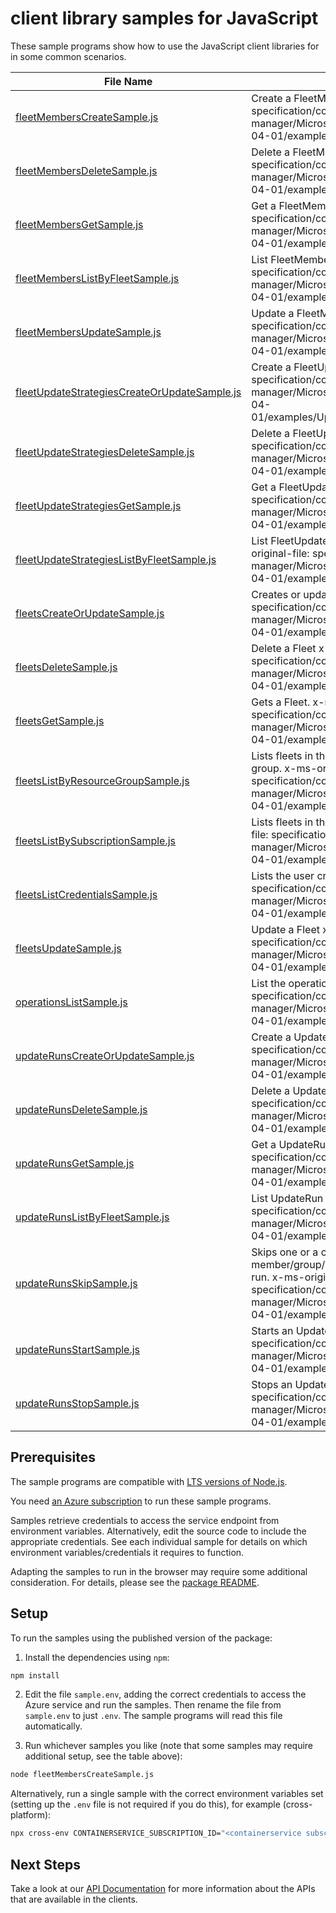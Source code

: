 # client library samples for JavaScript

These sample programs show how to use the JavaScript client libraries for in some common scenarios.

| **File Name**                                                                             | **Description**                                                                                                                                                                                                                           |
| ----------------------------------------------------------------------------------------- | ----------------------------------------------------------------------------------------------------------------------------------------------------------------------------------------------------------------------------------------- |
| [fleetMembersCreateSample.js][fleetmemberscreatesample]                                   | Create a FleetMember x-ms-original-file: specification/containerservice/resource-manager/Microsoft.ContainerService/fleet/stable/2024-04-01/examples/FleetMembers_Create.json                                                             |
| [fleetMembersDeleteSample.js][fleetmembersdeletesample]                                   | Delete a FleetMember x-ms-original-file: specification/containerservice/resource-manager/Microsoft.ContainerService/fleet/stable/2024-04-01/examples/FleetMembers_Delete.json                                                             |
| [fleetMembersGetSample.js][fleetmembersgetsample]                                         | Get a FleetMember x-ms-original-file: specification/containerservice/resource-manager/Microsoft.ContainerService/fleet/stable/2024-04-01/examples/FleetMembers_Get.json                                                                   |
| [fleetMembersListByFleetSample.js][fleetmemberslistbyfleetsample]                         | List FleetMember resources by Fleet x-ms-original-file: specification/containerservice/resource-manager/Microsoft.ContainerService/fleet/stable/2024-04-01/examples/FleetMembers_ListByFleet.json                                         |
| [fleetMembersUpdateSample.js][fleetmembersupdatesample]                                   | Update a FleetMember x-ms-original-file: specification/containerservice/resource-manager/Microsoft.ContainerService/fleet/stable/2024-04-01/examples/FleetMembers_Update.json                                                             |
| [fleetUpdateStrategiesCreateOrUpdateSample.js][fleetupdatestrategiescreateorupdatesample] | Create a FleetUpdateStrategy x-ms-original-file: specification/containerservice/resource-manager/Microsoft.ContainerService/fleet/stable/2024-04-01/examples/UpdateStrategies_CreateOrUpdate.json                                         |
| [fleetUpdateStrategiesDeleteSample.js][fleetupdatestrategiesdeletesample]                 | Delete a FleetUpdateStrategy x-ms-original-file: specification/containerservice/resource-manager/Microsoft.ContainerService/fleet/stable/2024-04-01/examples/UpdateStrategies_Delete.json                                                 |
| [fleetUpdateStrategiesGetSample.js][fleetupdatestrategiesgetsample]                       | Get a FleetUpdateStrategy x-ms-original-file: specification/containerservice/resource-manager/Microsoft.ContainerService/fleet/stable/2024-04-01/examples/UpdateStrategies_Get.json                                                       |
| [fleetUpdateStrategiesListByFleetSample.js][fleetupdatestrategieslistbyfleetsample]       | List FleetUpdateStrategy resources by Fleet x-ms-original-file: specification/containerservice/resource-manager/Microsoft.ContainerService/fleet/stable/2024-04-01/examples/UpdateStrategies_ListByFleet.json                             |
| [fleetsCreateOrUpdateSample.js][fleetscreateorupdatesample]                               | Creates or updates a Fleet. x-ms-original-file: specification/containerservice/resource-manager/Microsoft.ContainerService/fleet/stable/2024-04-01/examples/Fleets_CreateOrUpdate.json                                                    |
| [fleetsDeleteSample.js][fleetsdeletesample]                                               | Delete a Fleet x-ms-original-file: specification/containerservice/resource-manager/Microsoft.ContainerService/fleet/stable/2024-04-01/examples/Fleets_Delete.json                                                                         |
| [fleetsGetSample.js][fleetsgetsample]                                                     | Gets a Fleet. x-ms-original-file: specification/containerservice/resource-manager/Microsoft.ContainerService/fleet/stable/2024-04-01/examples/Fleets_Get.json                                                                             |
| [fleetsListByResourceGroupSample.js][fleetslistbyresourcegroupsample]                     | Lists fleets in the specified subscription and resource group. x-ms-original-file: specification/containerservice/resource-manager/Microsoft.ContainerService/fleet/stable/2024-04-01/examples/Fleets_ListByResourceGroup.json            |
| [fleetsListBySubscriptionSample.js][fleetslistbysubscriptionsample]                       | Lists fleets in the specified subscription. x-ms-original-file: specification/containerservice/resource-manager/Microsoft.ContainerService/fleet/stable/2024-04-01/examples/Fleets_ListBySub.json                                         |
| [fleetsListCredentialsSample.js][fleetslistcredentialssample]                             | Lists the user credentials of a Fleet. x-ms-original-file: specification/containerservice/resource-manager/Microsoft.ContainerService/fleet/stable/2024-04-01/examples/Fleets_ListCredentialsResult.json                                  |
| [fleetsUpdateSample.js][fleetsupdatesample]                                               | Update a Fleet x-ms-original-file: specification/containerservice/resource-manager/Microsoft.ContainerService/fleet/stable/2024-04-01/examples/Fleets_PatchTags.json                                                                      |
| [operationsListSample.js][operationslistsample]                                           | List the operations for the provider x-ms-original-file: specification/containerservice/resource-manager/Microsoft.ContainerService/fleet/stable/2024-04-01/examples/Operations_List.json                                                 |
| [updateRunsCreateOrUpdateSample.js][updaterunscreateorupdatesample]                       | Create a UpdateRun x-ms-original-file: specification/containerservice/resource-manager/Microsoft.ContainerService/fleet/stable/2024-04-01/examples/UpdateRuns_CreateOrUpdate.json                                                         |
| [updateRunsDeleteSample.js][updaterunsdeletesample]                                       | Delete a UpdateRun x-ms-original-file: specification/containerservice/resource-manager/Microsoft.ContainerService/fleet/stable/2024-04-01/examples/UpdateRuns_Delete.json                                                                 |
| [updateRunsGetSample.js][updaterunsgetsample]                                             | Get a UpdateRun x-ms-original-file: specification/containerservice/resource-manager/Microsoft.ContainerService/fleet/stable/2024-04-01/examples/UpdateRuns_Get.json                                                                       |
| [updateRunsListByFleetSample.js][updaterunslistbyfleetsample]                             | List UpdateRun resources by Fleet x-ms-original-file: specification/containerservice/resource-manager/Microsoft.ContainerService/fleet/stable/2024-04-01/examples/UpdateRuns_ListByFleet.json                                             |
| [updateRunsSkipSample.js][updaterunsskipsample]                                           | Skips one or a combination of member/group/stage/afterStageWait(s) of an update run. x-ms-original-file: specification/containerservice/resource-manager/Microsoft.ContainerService/fleet/stable/2024-04-01/examples/UpdateRuns_Skip.json |
| [updateRunsStartSample.js][updaterunsstartsample]                                         | Starts an UpdateRun. x-ms-original-file: specification/containerservice/resource-manager/Microsoft.ContainerService/fleet/stable/2024-04-01/examples/UpdateRuns_Start.json                                                                |
| [updateRunsStopSample.js][updaterunsstopsample]                                           | Stops an UpdateRun. x-ms-original-file: specification/containerservice/resource-manager/Microsoft.ContainerService/fleet/stable/2024-04-01/examples/UpdateRuns_Stop.json                                                                  |

## Prerequisites

The sample programs are compatible with [LTS versions of Node.js](https://github.com/nodejs/release#release-schedule).

You need [an Azure subscription][freesub] to run these sample programs.

Samples retrieve credentials to access the service endpoint from environment variables. Alternatively, edit the source code to include the appropriate credentials. See each individual sample for details on which environment variables/credentials it requires to function.

Adapting the samples to run in the browser may require some additional consideration. For details, please see the [package README][package].

## Setup

To run the samples using the published version of the package:

1. Install the dependencies using `npm`:

```bash
npm install
```

2. Edit the file `sample.env`, adding the correct credentials to access the Azure service and run the samples. Then rename the file from `sample.env` to just `.env`. The sample programs will read this file automatically.

3. Run whichever samples you like (note that some samples may require additional setup, see the table above):

```bash
node fleetMembersCreateSample.js
```

Alternatively, run a single sample with the correct environment variables set (setting up the `.env` file is not required if you do this), for example (cross-platform):

```bash
npx cross-env CONTAINERSERVICE_SUBSCRIPTION_ID="<containerservice subscription id>" CONTAINERSERVICE_RESOURCE_GROUP="<containerservice resource group>" node fleetMembersCreateSample.js
```

## Next Steps

Take a look at our [API Documentation][apiref] for more information about the APIs that are available in the clients.

[fleetmemberscreatesample]: https://github.com/Azure/azure-sdk-for-js/blob/main/sdk/containerservice/arm-containerservicefleet/samples/v1/javascript/fleetMembersCreateSample.js
[fleetmembersdeletesample]: https://github.com/Azure/azure-sdk-for-js/blob/main/sdk/containerservice/arm-containerservicefleet/samples/v1/javascript/fleetMembersDeleteSample.js
[fleetmembersgetsample]: https://github.com/Azure/azure-sdk-for-js/blob/main/sdk/containerservice/arm-containerservicefleet/samples/v1/javascript/fleetMembersGetSample.js
[fleetmemberslistbyfleetsample]: https://github.com/Azure/azure-sdk-for-js/blob/main/sdk/containerservice/arm-containerservicefleet/samples/v1/javascript/fleetMembersListByFleetSample.js
[fleetmembersupdatesample]: https://github.com/Azure/azure-sdk-for-js/blob/main/sdk/containerservice/arm-containerservicefleet/samples/v1/javascript/fleetMembersUpdateSample.js
[fleetupdatestrategiescreateorupdatesample]: https://github.com/Azure/azure-sdk-for-js/blob/main/sdk/containerservice/arm-containerservicefleet/samples/v1/javascript/fleetUpdateStrategiesCreateOrUpdateSample.js
[fleetupdatestrategiesdeletesample]: https://github.com/Azure/azure-sdk-for-js/blob/main/sdk/containerservice/arm-containerservicefleet/samples/v1/javascript/fleetUpdateStrategiesDeleteSample.js
[fleetupdatestrategiesgetsample]: https://github.com/Azure/azure-sdk-for-js/blob/main/sdk/containerservice/arm-containerservicefleet/samples/v1/javascript/fleetUpdateStrategiesGetSample.js
[fleetupdatestrategieslistbyfleetsample]: https://github.com/Azure/azure-sdk-for-js/blob/main/sdk/containerservice/arm-containerservicefleet/samples/v1/javascript/fleetUpdateStrategiesListByFleetSample.js
[fleetscreateorupdatesample]: https://github.com/Azure/azure-sdk-for-js/blob/main/sdk/containerservice/arm-containerservicefleet/samples/v1/javascript/fleetsCreateOrUpdateSample.js
[fleetsdeletesample]: https://github.com/Azure/azure-sdk-for-js/blob/main/sdk/containerservice/arm-containerservicefleet/samples/v1/javascript/fleetsDeleteSample.js
[fleetsgetsample]: https://github.com/Azure/azure-sdk-for-js/blob/main/sdk/containerservice/arm-containerservicefleet/samples/v1/javascript/fleetsGetSample.js
[fleetslistbyresourcegroupsample]: https://github.com/Azure/azure-sdk-for-js/blob/main/sdk/containerservice/arm-containerservicefleet/samples/v1/javascript/fleetsListByResourceGroupSample.js
[fleetslistbysubscriptionsample]: https://github.com/Azure/azure-sdk-for-js/blob/main/sdk/containerservice/arm-containerservicefleet/samples/v1/javascript/fleetsListBySubscriptionSample.js
[fleetslistcredentialssample]: https://github.com/Azure/azure-sdk-for-js/blob/main/sdk/containerservice/arm-containerservicefleet/samples/v1/javascript/fleetsListCredentialsSample.js
[fleetsupdatesample]: https://github.com/Azure/azure-sdk-for-js/blob/main/sdk/containerservice/arm-containerservicefleet/samples/v1/javascript/fleetsUpdateSample.js
[operationslistsample]: https://github.com/Azure/azure-sdk-for-js/blob/main/sdk/containerservice/arm-containerservicefleet/samples/v1/javascript/operationsListSample.js
[updaterunscreateorupdatesample]: https://github.com/Azure/azure-sdk-for-js/blob/main/sdk/containerservice/arm-containerservicefleet/samples/v1/javascript/updateRunsCreateOrUpdateSample.js
[updaterunsdeletesample]: https://github.com/Azure/azure-sdk-for-js/blob/main/sdk/containerservice/arm-containerservicefleet/samples/v1/javascript/updateRunsDeleteSample.js
[updaterunsgetsample]: https://github.com/Azure/azure-sdk-for-js/blob/main/sdk/containerservice/arm-containerservicefleet/samples/v1/javascript/updateRunsGetSample.js
[updaterunslistbyfleetsample]: https://github.com/Azure/azure-sdk-for-js/blob/main/sdk/containerservice/arm-containerservicefleet/samples/v1/javascript/updateRunsListByFleetSample.js
[updaterunsskipsample]: https://github.com/Azure/azure-sdk-for-js/blob/main/sdk/containerservice/arm-containerservicefleet/samples/v1/javascript/updateRunsSkipSample.js
[updaterunsstartsample]: https://github.com/Azure/azure-sdk-for-js/blob/main/sdk/containerservice/arm-containerservicefleet/samples/v1/javascript/updateRunsStartSample.js
[updaterunsstopsample]: https://github.com/Azure/azure-sdk-for-js/blob/main/sdk/containerservice/arm-containerservicefleet/samples/v1/javascript/updateRunsStopSample.js
[apiref]: https://docs.microsoft.com/javascript/api/@azure/arm-containerservicefleet?view=azure-node-preview
[freesub]: https://azure.microsoft.com/free/
[package]: https://github.com/Azure/azure-sdk-for-js/tree/main/sdk/containerservice/arm-containerservicefleet/README.md
